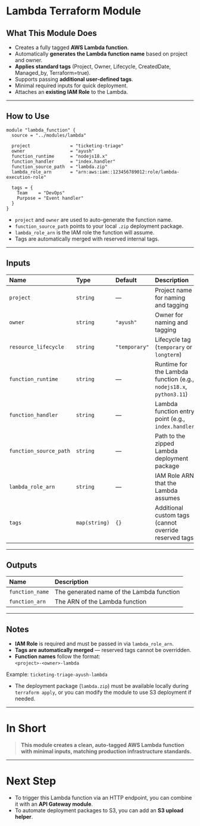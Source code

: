 

# Lambda Terraform Module

## What This Module Does

- Creates a fully tagged **AWS Lambda function**.
- Automatically **generates the Lambda function name** based on project and owner.
- **Applies standard tags** (Project, Owner, Lifecycle, CreatedDate, Managed_by, Terraform=true).
- Supports passing **additional user-defined tags**.
- Minimal required inputs for quick deployment.
- Attaches an **existing IAM Role** to the Lambda.

---

## How to Use

```hcl
module "lambda_function" {
  source = "../modules/lambda"

  project               = "ticketing-triage"
  owner                 = "ayush"
  function_runtime      = "nodejs18.x"
  function_handler      = "index.handler"
  function_source_path  = "lambda.zip"
  lambda_role_arn       = "arn:aws:iam::123456789012:role/lambda-execution-role"

  tags = {
    Team    = "DevOps"
    Purpose = "Event handler"
  }
}
```

- `project` and `owner` are used to auto-generate the function name.
- `function_source_path` points to your local `.zip` deployment package.
- `lambda_role_arn` is the IAM role the function will assume.
- Tags are automatically merged with reserved internal tags.

---

## Inputs

| Name | Type | Default | Description |
|:-----|:-----|:--------|:------------|
| `project` | `string` | — | Project name for naming and tagging |
| `owner` | `string` | `"ayush"` | Owner for naming and tagging |
| `resource_lifecycle` | `string` | `"temporary"` | Lifecycle tag (`temporary` or `longterm`) |
| `function_runtime` | `string` | — | Runtime for the Lambda function (e.g., `nodejs18.x`, `python3.11`) |
| `function_handler` | `string` | — | Lambda function entry point (e.g., `index.handler`) |
| `function_source_path` | `string` | — | Path to the zipped Lambda deployment package |
| `lambda_role_arn` | `string` | — | IAM Role ARN that the Lambda assumes |
| `tags` | `map(string)` | `{}` | Additional custom tags (cannot override reserved tags) |

---

## Outputs

| Name | Description |
|:-----|:------------|
| `function_name` | The generated name of the Lambda function |
| `function_arn` | The ARN of the Lambda function |

---

## Notes

- **IAM Role** is required and must be passed in via `lambda_role_arn`.
- **Tags are automatically merged** — reserved tags cannot be overridden.
- **Function names** follow the format:  
  `<project>-<owner>-lambda`

Example: `ticketing-triage-ayush-lambda`

- The deployment package (`lambda.zip`) must be available locally during `terraform apply`, or you can modify the module to use S3 deployment if needed.

---

#  In Short

> **This module creates a clean, auto-tagged AWS Lambda function with minimal inputs, matching production infrastructure standards.**

---

#  Next Step

- To trigger this Lambda function via an HTTP endpoint, you can combine it with an **API Gateway module**.
- To automate deployment packages to S3, you can add an **S3 upload helper**.


